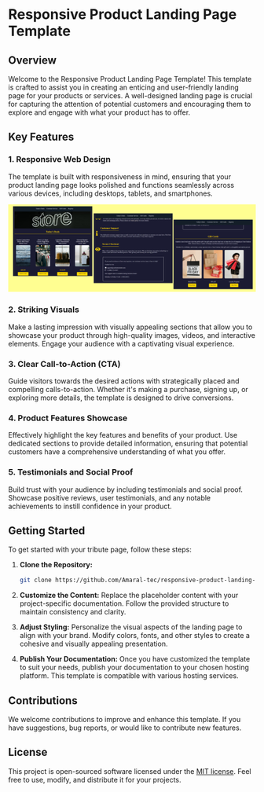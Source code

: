 # Responsive Product Landing Page Template

## Overview

Welcome to the Responsive Product Landing Page Template! This template is crafted to assist you in creating an enticing and user-friendly landing page for your products or services. A well-designed landing page is crucial for capturing the attention of potential customers and encouraging them to explore and engage with what your product has to offer.

## Key Features

### 1. Responsive Web Design

The template is built with responsiveness in mind, ensuring that your product landing page looks polished and functions seamlessly across various devices, including desktops, tablets, and smartphones.

![Preview](https://raw.githubusercontent.com/Amaral-tec/resources/main/product-landing-page/product-landing-page-2.png)

### 2. Striking Visuals

Make a lasting impression with visually appealing sections that allow you to showcase your product through high-quality images, videos, and interactive elements. Engage your audience with a captivating visual experience.

### 3. Clear Call-to-Action (CTA)

Guide visitors towards the desired actions with strategically placed and compelling calls-to-action. Whether it's making a purchase, signing up, or exploring more details, the template is designed to drive conversions.

### 4. Product Features Showcase

Effectively highlight the key features and benefits of your product. Use dedicated sections to provide detailed information, ensuring that potential customers have a comprehensive understanding of what you offer.

### 5. Testimonials and Social Proof

Build trust with your audience by including testimonials and social proof. Showcase positive reviews, user testimonials, and any notable achievements to instill confidence in your product.

## Getting Started

To get started with your tribute page, follow these steps:

1. **Clone the Repository:**
   ```bash
   git clone https://github.com/Amaral-tec/responsive-product-landing-page-template.git

2. **Customize the Content:**
Replace the placeholder content with your project-specific documentation. Follow the provided structure to maintain consistency and clarity.

3. **Adjust Styling:**
Personalize the visual aspects of the landing page to align with your brand. Modify colors, fonts, and other styles to create a cohesive and visually appealing presentation.

4. **Publish Your Documentation:**
Once you have customized the template to suit your needs, publish your documentation to your chosen hosting platform. This template is compatible with various hosting services.

## Contributions
We welcome contributions to improve and enhance this template. If you have suggestions, bug reports, or would like to contribute new features.

## License
This project is open-sourced software licensed under the [MIT license](https://opensource.org/licenses/MIT). Feel free to use, modify, and distribute it for your projects.
